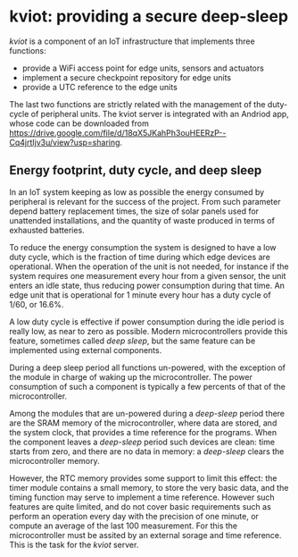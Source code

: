 # kviot: providing a secure deep-sleep

*kviot* is a component of an IoT infrastructure that implements three functions:

- provide a WiFi access point for edge units, sensors and actuators
- implement a secure checkpoint repository for edge units
- provide a UTC reference to the edge units

The last two functions are strictly related with the management of the duty-cycle of peripheral units. The kviot server is integrated with an Andriod app, whose code can be downloaded from https://drive.google.com/file/d/18qX5JKahPh3ouHEERzP--Cq4jrtIjv3u/view?usp=sharing.

## Energy footprint, duty cycle, and deep sleep

In an IoT system keeping as low as possible the energy consumed by peripheral is relevant for the success of the project. From such parameter depend battery replacement times, the size of solar panels used for unattended installations, and the quantity of waste produced in terms of exhausted batteries.

To reduce the energy consumption the system is designed to have a low duty cycle, which is the fraction of time during which edge devices are operational. When the operation of the unit is not needed, for instance if the system requires one measurement every hour from a given sensor, the unit enters an idle state, thus reducing power consumption during that time. An edge unit that is operational for 1 minute every hour has a duty cycle of 1/60, or 16.6%.

A low duty cycle is effective if power consumption during the idle period is really low, as near to zero as possible. Modern microcontrollers provide this feature, sometimes called *deep sleep*, but the same feature can be implemented using external components.

During a deep sleep period all functions un-powered, with the exception of the module in charge of waking up the microcontroller. The power consumption of such a component is typically a few percents of that of the microcontroller.

Among the modules that are un-powered during a *deep-sleep* period there are the SRAM memory of the microcontroller, where data are stored, and the system clock, that provides a time reference for the programs. When the component leaves a *deep-sleep* period such devices are clean: time starts from zero, and there are no data in memory: a *deep-sleep* clears the microcontroller memory.

However, the RTC memory provides some support to limit this effect: the timer module contains a small memory, to store the very basic data, and the timing function may serve to implement a time reference. However such features are quite limited, and do not cover basic requirements such as perform an operation every day with the precision of one minute, or compute an average of the last 100 measurement. For this the microcontroller must be assited by an external sorage and time reference. This is the task for the *kviot* server. 
